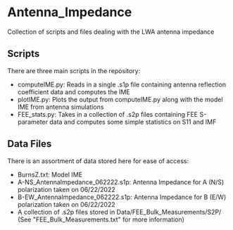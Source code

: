 # Antenna_Impedance
Collection of scripts and files dealing with the LWA antenna impedance

Scripts
-------
There are three main scripts in the repository:
* computeIME.py: Reads in a single .s1p file containing antenna reflection coefficient data and computes the IME 
* plotIME.py: Plots the output from computeIME.py along with the model IME from antenna simulations
* FEE_stats.py: Takes in a collection of .s2p files containing FEE S-parameter data and computes some simple statistics on S11 and IMF
 
 Data Files
 ----------
 There is an assortment of data stored here for ease of access:
 * BurnsZ.txt: Model IME
 * A-NS_AntennaImpedance_062222.s1p: Antenna Impedance for A (N/S) polarization taken on 06/22/2022
 * B-EW_AntennaImpedance_062222.s1p: Antenna Impedance for B (E/W) polarization taken on 06/22/2022
 * A collection of .s2p files stored in Data/FEE_Bulk_Measurements/S2P/ (See "FEE_Bulk_Measurements.txt" for more information)
